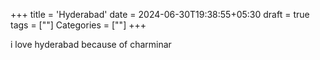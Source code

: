 +++
title = 'Hyderabad'
date = 2024-06-30T19:38:55+05:30
draft = true
tags = [""]
Categories = [""]
+++

i love hyderabad because of charminar